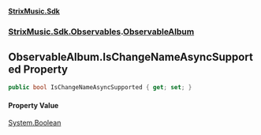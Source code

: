 #### [StrixMusic.Sdk](./index.md 'index')
### [StrixMusic.Sdk.Observables](./StrixMusic-Sdk-Observables.md 'StrixMusic.Sdk.Observables').[ObservableAlbum](./StrixMusic-Sdk-Observables-ObservableAlbum.md 'StrixMusic.Sdk.Observables.ObservableAlbum')
## ObservableAlbum.IsChangeNameAsyncSupported Property
```csharp
public bool IsChangeNameAsyncSupported { get; set; }
```
#### Property Value
[System.Boolean](https://docs.microsoft.com/en-us/dotnet/api/System.Boolean 'System.Boolean')  
